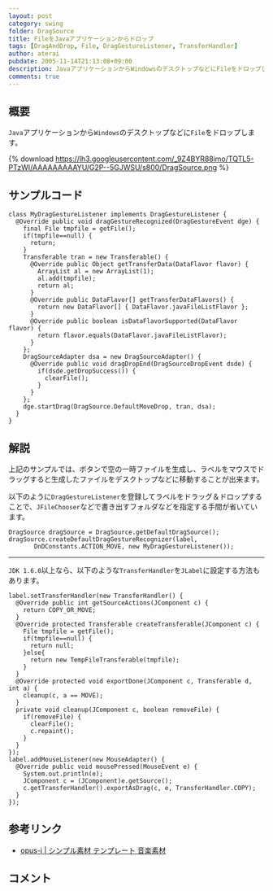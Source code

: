 ```yaml
---
layout: post
category: swing
folder: DragSource
title: FileをJavaアプリケーションからドロップ
tags: [DragAndDrop, File, DragGestureListener, TransferHandler]
author: aterai
pubdate: 2005-11-14T21:13:08+09:00
description: JavaアプリケーションからWindowsのデスクトップなどにFileをドロップします。
comments: true
---
```

## 概要
`Java`アプリケーションから`Windows`のデスクトップなどに`File`をドロップします。

{% download https://lh3.googleusercontent.com/_9Z4BYR88imo/TQTL5-PTzWI/AAAAAAAAAYU/G2P--5GJWSU/s800/DragSource.png %}

## サンプルコード
<pre class="prettyprint"><code>class MyDragGestureListener implements DragGestureListener {
  @Override public void dragGestureRecognized(DragGestureEvent dge) {
    final File tmpfile = getFile();
    if(tmpfile==null) {
      return;
    }
    Transferable tran = new Transferable() {
      @Override public Object getTransferData(DataFlavor flavor) {
        ArrayList al = new ArrayList(1);
        al.add(tmpfile);
        return al;
      }
      @Override public DataFlavor[] getTransferDataFlavors() {
        return new DataFlavor[] { DataFlavor.javaFileListFlavor };
      }
      @Override public boolean isDataFlavorSupported(DataFlavor flavor) {
        return flavor.equals(DataFlavor.javaFileListFlavor);
      }
    };
    DragSourceAdapter dsa = new DragSourceAdapter() {
      @Override public void dragDropEnd(DragSourceDropEvent dsde) {
        if(dsde.getDropSuccess()) {
          clearFile();
        }
      }
    };
    dge.startDrag(DragSource.DefaultMoveDrop, tran, dsa);
  }
}
</code></pre>

## 解説
上記のサンプルでは、ボタンで空の一時ファイルを生成し、ラベルをマウスでドラッグすると生成したファイルをデスクトップなどに移動することが出来ます。

以下のように`DragGestureListener`を登録してラベルをドラッグ＆ドロップすることで、`JFileChooser`などで書き出すフォルダなどを指定する手間が省いています。

<pre class="prettyprint"><code>DragSource dragSource = DragSource.getDefaultDragSource();
dragSource.createDefaultDragGestureRecognizer(label,
       DnDConstants.ACTION_MOVE, new MyDragGestureListener());
</code></pre>

- - - -
`JDK 1.6.0`以上なら、以下のような`TransferHandler`を`JLabel`に設定する方法もあります。

<pre class="prettyprint"><code>label.setTransferHandler(new TransferHandler() {
  @Override public int getSourceActions(JComponent c) {
    return COPY_OR_MOVE;
  }
  @Override protected Transferable createTransferable(JComponent c) {
    File tmpfile = getFile();
    if(tmpfile==null) {
      return null;
    }else{
      return new TempFileTransferable(tmpfile);
    }
  }
  @Override protected void exportDone(JComponent c, Transferable d, int a) {
    cleanup(c, a == MOVE);
  }
  private void cleanup(JComponent c, boolean removeFile) {
    if(removeFile) {
      clearFile();
      c.repaint();
    }
  }
});
label.addMouseListener(new MouseAdapter() {
  @Override public void mousePressed(MouseEvent e) {
    System.out.println(e);
    JComponent c = (JComponent)e.getSource();
    c.getTransferHandler().exportAsDrag(c, e, TransferHandler.COPY);
  }
});
</code></pre>

## 参考リンク
- [opus-i | シンプル素材 テンプレート 音楽素材](http://opus-i.biz/)

<!-- dummy comment line for breaking list -->

## コメント
